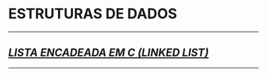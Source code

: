 # ESTRUTURAS DE DADOS

---
## [_*LISTA ENCADEADA EM C (LINKED LIST)*_](https://github.com/felipekian/ESTRUTURAS-DE-DADOS/tree/master/Lista%20Encadeada)
---

